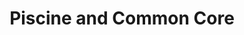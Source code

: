 ---
title: Piscine and Common Core
layout: default
parent: 42 Resources
has_children: true
nav_order: 2
---
